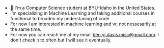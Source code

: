- 👀 I'm a Computer Science student at BYU-Idaho in the United States.
- I’m specializing in Machine Learning and taking additional courses in functional
  to broaden my understaning of code.
- For now I am interested in machine learning and vr, not nessesarily at the same time.
- For now you can reach me at my email ben.yj.davis.misc@gmail.com. I don't check it
     to often but I will see it eventually.

<!---
Dbenjamy/Dbenjamy is a ✨ special ✨ repository because its `README.md` (this file) appears on your GitHub profile.
You can click the Preview link to take a look at your changes.
--->
